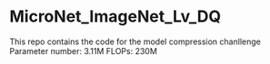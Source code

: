# MicroNet_ImageNet_Lv_DQ
This repo contains the code for the model compression chanllenge 
Parameter number: 3.11M
FLOPs: 230M
